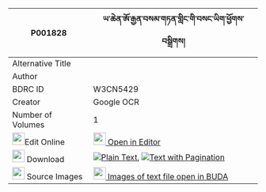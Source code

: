 |P001828|ཡ་ཆེན་ཨོ་རྒྱན་བསམ་གཏན་གླིང་གི་བསང་ཡིག་ཕྱོགས་བསྒྲིགས། 
| --- | --- 
|Alternative Title |
|Author | 
|BDRC ID | W3CN5429
|Creator | Google OCR
|Number of Volumes| 1
|<img width="25" src="https://img.icons8.com/color/25/000000/edit-property.png">Edit Online| [<img width="25" src="https://avatars.githubusercontent.com/u/45091458?s=200&v=4"> Open in Editor](http://editor.openpecha.org/P001828)
|<img width="25" src="https://img.icons8.com/fluent/48/000000/download-2.png"/>  Download | [![](https://img.icons8.com/color/20/000000/txt.png)Plain Text](https://github.com/Openpecha/P001828/releases/download/v1/ya_chen_orgyen_samten_ling_gi__plain_P001828.zip), [![](https://img.icons8.com/color/20/000000/txt.png)Text with Pagination](https://github.com/Openpecha/P001828/releases/download/v1/ya_chen_orgyen_samten_ling_gi__pages_P001828.zip)
|<img width="25" src="https://img.icons8.com/plasticine/100/000000/pictures-folder.png"/>  Source Images | [<img width="25" src="https://library.bdrc.io/icons/BUDA-small.svg"> Images of text file open in BUDA](https://library.bdrc.io/show/bdr:W3CN5429)
